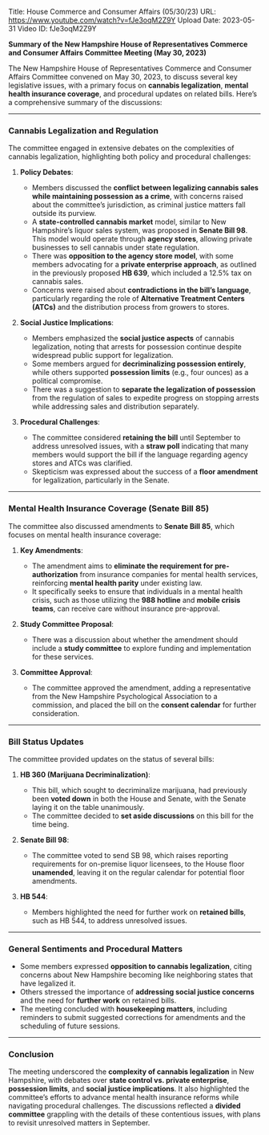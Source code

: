 Title: House Commerce and Consumer Affairs (05/30/23)
URL: https://www.youtube.com/watch?v=fJe3oqM2Z9Y
Upload Date: 2023-05-31
Video ID: fJe3oqM2Z9Y

**Summary of the New Hampshire House of Representatives Commerce and Consumer Affairs Committee Meeting (May 30, 2023)**

The New Hampshire House of Representatives Commerce and Consumer Affairs Committee convened on May 30, 2023, to discuss several key legislative issues, with a primary focus on **cannabis legalization**, **mental health insurance coverage**, and procedural updates on related bills. Here’s a comprehensive summary of the discussions:

---

### **Cannabis Legalization and Regulation**
The committee engaged in extensive debates on the complexities of cannabis legalization, highlighting both policy and procedural challenges:

1. **Policy Debates**:
   - Members discussed the **conflict between legalizing cannabis sales while maintaining possession as a crime**, with concerns raised about the committee’s jurisdiction, as criminal justice matters fall outside its purview.
   - A **state-controlled cannabis market** model, similar to New Hampshire’s liquor sales system, was proposed in **Senate Bill 98**. This model would operate through **agency stores**, allowing private businesses to sell cannabis under state regulation.
   - There was **opposition to the agency store model**, with some members advocating for a **private enterprise approach**, as outlined in the previously proposed **HB 639**, which included a 12.5% tax on cannabis sales.
   - Concerns were raised about **contradictions in the bill’s language**, particularly regarding the role of **Alternative Treatment Centers (ATCs)** and the distribution process from growers to stores.

2. **Social Justice Implications**:
   - Members emphasized the **social justice aspects** of cannabis legalization, noting that arrests for possession continue despite widespread public support for legalization.
   - Some members argued for **decriminalizing possession entirely**, while others supported **possession limits** (e.g., four ounces) as a political compromise.
   - There was a suggestion to **separate the legalization of possession** from the regulation of sales to expedite progress on stopping arrests while addressing sales and distribution separately.

3. **Procedural Challenges**:
   - The committee considered **retaining the bill** until September to address unresolved issues, with a **straw poll** indicating that many members would support the bill if the language regarding agency stores and ATCs was clarified.
   - Skepticism was expressed about the success of a **floor amendment** for legalization, particularly in the Senate.

---

### **Mental Health Insurance Coverage (Senate Bill 85)**
The committee also discussed amendments to **Senate Bill 85**, which focuses on mental health insurance coverage:

1. **Key Amendments**:
   - The amendment aims to **eliminate the requirement for pre-authorization** from insurance companies for mental health services, reinforcing **mental health parity** under existing law.
   - It specifically seeks to ensure that individuals in a mental health crisis, such as those utilizing the **988 hotline** and **mobile crisis teams**, can receive care without insurance pre-approval.

2. **Study Committee Proposal**:
   - There was a discussion about whether the amendment should include a **study committee** to explore funding and implementation for these services.

3. **Committee Approval**:
   - The committee approved the amendment, adding a representative from the New Hampshire Psychological Association to a commission, and placed the bill on the **consent calendar** for further consideration.

---

### **Bill Status Updates**
The committee provided updates on the status of several bills:

1. **HB 360 (Marijuana Decriminalization)**:
   - This bill, which sought to decriminalize marijuana, had previously been **voted down** in both the House and Senate, with the Senate laying it on the table unanimously.
   - The committee decided to **set aside discussions** on this bill for the time being.

2. **Senate Bill 98**:
   - The committee voted to send SB 98, which raises reporting requirements for on-premise liquor licensees, to the House floor **unamended**, leaving it on the regular calendar for potential floor amendments.

3. **HB 544**:
   - Members highlighted the need for further work on **retained bills**, such as HB 544, to address unresolved issues.

---

### **General Sentiments and Procedural Matters**
- Some members expressed **opposition to cannabis legalization**, citing concerns about New Hampshire becoming like neighboring states that have legalized it.
- Others stressed the importance of **addressing social justice concerns** and the need for **further work** on retained bills.
- The meeting concluded with **housekeeping matters**, including reminders to submit suggested corrections for amendments and the scheduling of future sessions.

---

### **Conclusion**
The meeting underscored the **complexity of cannabis legalization** in New Hampshire, with debates over **state control vs. private enterprise**, **possession limits**, and **social justice implications**. It also highlighted the committee’s efforts to advance mental health insurance reforms while navigating procedural challenges. The discussions reflected a **divided committee** grappling with the details of these contentious issues, with plans to revisit unresolved matters in September.